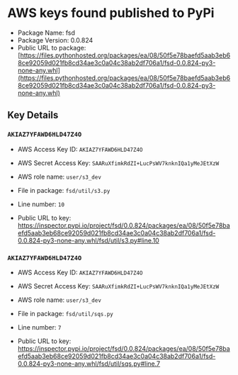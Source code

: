 # AWS keys found published to PyPi

* Package Name: fsd
* Package Version: 0.0.824
* Public URL to package: [https://files.pythonhosted.org/packages/ea/08/50f5e78baefd5aab3eb68ce92059d021fb8cd34ae3c0a04c38ab2df706a1/fsd-0.0.824-py3-none-any.whl](https://files.pythonhosted.org/packages/ea/08/50f5e78baefd5aab3eb68ce92059d021fb8cd34ae3c0a04c38ab2df706a1/fsd-0.0.824-py3-none-any.whl)

## Key Details

### `AKIAZ7YFAWD6HLD47Z4O`

* AWS Access Key ID: `AKIAZ7YFAWD6HLD47Z4O`
* AWS Secret Access Key: `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` 
* AWS role name: `user/s3_dev`
* File in package: `fsd/util/s3.py`
* Line number: `10`

* Public URL to key: https://inspector.pypi.io/project/fsd/0.0.824/packages/ea/08/50f5e78baefd5aab3eb68ce92059d021fb8cd34ae3c0a04c38ab2df706a1/fsd-0.0.824-py3-none-any.whl/fsd/util/s3.py#line.10



### `AKIAZ7YFAWD6HLD47Z4O`

* AWS Access Key ID: `AKIAZ7YFAWD6HLD47Z4O`
* AWS Secret Access Key: `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` 
* AWS role name: `user/s3_dev`
* File in package: `fsd/util/sqs.py`
* Line number: `7`

* Public URL to key: https://inspector.pypi.io/project/fsd/0.0.824/packages/ea/08/50f5e78baefd5aab3eb68ce92059d021fb8cd34ae3c0a04c38ab2df706a1/fsd-0.0.824-py3-none-any.whl/fsd/util/sqs.py#line.7


